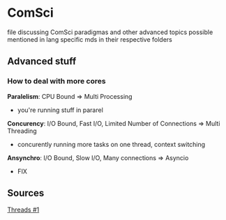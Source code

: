 # ComSci

file discussing ComSci paradigmas and other advanced topics possible mentioned in lang specific mds in their respective folders

## Advanced stuff

### How to deal with more cores

**Paralelism**: CPU Bound => Multi Processing

- you're running stuff in pararel

**Concurency**: I/O Bound, Fast I/O, Limited Number of Connections => Multi Threading

- concurently running more tasks on one thread, context switching

**Ansynchro**: I/O Bound, Slow I/O, Many connections => Asyncio

- FIX

## Sources

[Threads #1](http://masnun.rocks/2016/10/06/async-python-the-different-forms-of-concurrency/)
